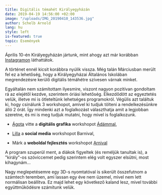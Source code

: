 ```yaml
---
title: Digitális témahét Királyegyházán
date: 2019-04-19 14:56:00 +02:00
image: "/uploads/IMG_20190410_143536.jpg"
author: Schelb Arnold
lang: hu
style: left
is-featured: true
topic: Események
---
```


Április 10-én Királyegyházán jártunk, mint ahogy azt már korábban [Instagramon](https://www.instagram.com/p/BwFaPz_AFZn/) láthattátok.

A történet ennél kicsit korábbra nyúlik vissza. Még talán Márciusban merült fel ez a lehetőség, hogy a Királyegyházai Általános Iskolában megrendezésre kerülő digitális témáhétre szívesen várnak minket.

Egyáltalán nem számítottam ilyesmire, viszont nagyon pozitívan gondoltam rá az elejétől kezdve, szerintem óriási lehetőség. Elkezdődött az egyeztetés velük, illetve mi is ötleteltünk lehetséges programokról. Végülis azt találtuk ki, hogy csinálunk 3 workshopot, amivel ki tudjuk tölteni a rendelkezésünkre álló 2 órát. Így mindenki azt a foglalkozást választhatja amit a legjobban szeretne, és mi is meg tudjuk mutatni, hogy mivel is foglalkozunk.

- [Ágota](https://community.cloud4est.com/authors/toth/) vitte a **digitális grafika** workshopot [Ádámmal](https://community.cloud4est.com/authors/adam-nagy-hu/),

- [Lilla](https://community.cloud4est.com/authors/kerklecz-lilla/) a **social media** workshopot Barnival,

- Márk a **weboldal fejlesztés** workshopot [Arnival](https://community.cloud4est.com/authors/schelb-arnold/)

A program szuperül ment, a diákok figyeltek (és reméljük tanultak is), a "király"-os szóviccemet pedig szerintem elég volt egyszer elsütni, most kihagynám...

Nagy meglepetésemre egy 3D-s nyomtatóval is sikerült összefutnom a számtech teremben, ami lassan egy éve nem üzemel, mivel nem lett normálisan beállítva. Ez majd lehet egy következő kaland lesz, mivel további együttműködésre számítunk velük.